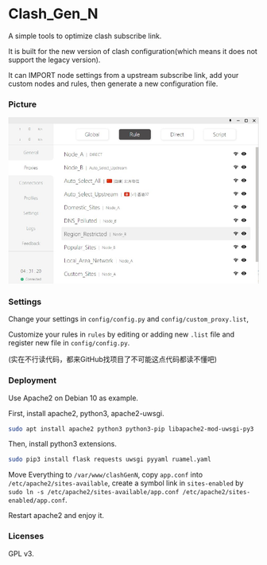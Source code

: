 # Clash_Gen_N

A simple tools to optimize clash subscribe link.

It is built for the new version of clash configuration(which means it does not support the legacy version).

It can IMPORT node settings from a upstream subscribe link, add your custom nodes and rules, then generate a new configuration file.

### Picture

![p0](https://github.com/cmd2001/Clash_Gen_N/blob/master/Pictures/p0.jpg)

### Settings

Change your settings in `config/config.py` and `config/custom_proxy.list`,

Customize your rules in `rules` by editing or adding new `.list` file and register new file in `config/config.py`.

(实在不行读代码，都来GitHub找项目了不可能这点代码都读不懂吧)

### Deployment

Use Apache2 on Debian 10 as example.

First, install apache2, python3, apache2-uwsgi.

```sh
sudo apt install apache2 python3 python3-pip libapache2-mod-uwsgi-py3
```

Then, install python3 extensions.

```sh
sudo pip3 install flask requests uwsgi pyyaml ruamel.yaml
```

Move Everything to `/var/www/clashGenN`, copy `app.conf` into `/etc/apache2/sites-available`, create a symbol link in `sites-enabled` by `sudo ln -s /etc/apache2/sites-available/app.conf /etc/apache2/sites-enabled/app.conf`.

Restart apache2 and enjoy it.

### Licenses

GPL v3.
